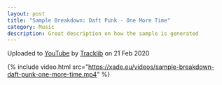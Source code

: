 ```yaml
---
layout: post
title: "Sample Breakdown: Daft Punk - One More Time"
category: Music
description: Great description on how the sample is generated
---
```


Uploaded to [YouTube](https://www.youtube.com/watch?v=5QwOpRh-IfI) by [Tracklib](https://www.youtube.com/@tracklib) on
21 Feb 2020

{% include video.html src="https://xade.eu/videos/sample-breakdown-daft-punk-one-more-time.mp4" %}
